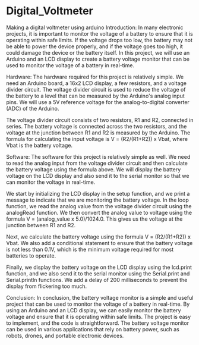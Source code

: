 # Digital_Voltmeter
Making a digital voltmeter using arduino
Introduction:
In many electronic projects, it is important to monitor the voltage of a battery to ensure that it is operating within safe limits. If the voltage drops too low, the battery may not be able to power the device properly, and if the voltage goes too high, it could damage the device or the battery itself. In this project, we will use an Arduino and an LCD display to create a battery voltage monitor that can be used to monitor the voltage of a battery in real-time.

Hardware:
The hardware required for this project is relatively simple. We need an Arduino board, a 16x2 LCD display, a few resistors, and a voltage divider circuit. The voltage divider circuit is used to reduce the voltage of the battery to a level that can be measured by the Arduino's analog input pins. We will use a 5V reference voltage for the analog-to-digital converter (ADC) of the Arduino.

The voltage divider circuit consists of two resistors, R1 and R2, connected in series. The battery voltage is connected across the two resistors, and the voltage at the junction between R1 and R2 is measured by the Arduino. The formula for calculating the input voltage is V = (R2/(R1+R2)) x Vbat, where Vbat is the battery voltage.

Software:
The software for this project is relatively simple as well. We need to read the analog input from the voltage divider circuit and then calculate the battery voltage using the formula above. We will display the battery voltage on the LCD display and also send it to the serial monitor so that we can monitor the voltage in real-time.

We start by initializing the LCD display in the setup function, and we print a message to indicate that we are monitoring the battery voltage. In the loop function, we read the analog value from the voltage divider circuit using the analogRead function. We then convert the analog value to voltage using the formula V = (analog_value x 5.0)/1024.0. This gives us the voltage at the junction between R1 and R2.

Next, we calculate the battery voltage using the formula V = (R2/(R1+R2)) x Vbat. We also add a conditional statement to ensure that the battery voltage is not less than 0.1V, which is the minimum voltage required for most batteries to operate.

Finally, we display the battery voltage on the LCD display using the lcd.print function, and we also send it to the serial monitor using the Serial.print and Serial.println functions. We add a delay of 200 milliseconds to prevent the display from flickering too much.

Conclusion:
In conclusion, the battery voltage monitor is a simple and useful project that can be used to monitor the voltage of a battery in real-time. By using an Arduino and an LCD display, we can easily monitor the battery voltage and ensure that it is operating within safe limits. The project is easy to implement, and the code is straightforward. The battery voltage monitor can be used in various applications that rely on battery power, such as robots, drones, and portable electronic devices.
